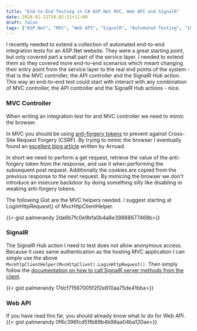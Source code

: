 ```yaml
---
title: "End-to-End Testing in C# ASP.Net MVC, Web API and SignalR"
date: 2020-01-11T18:02:11+11:00
draft: false
tags: ["ASP.Net", "MVC", "Web API", "SignalR", "Automated Testing", "Integration Testing", "End-to-End Testing"]
---
```


I recently needed to extend a collection of automated end-to-end integration tests for an ASP.Net website.  They were a great starting point, but only covered part a small part of the service layer.  I needed to extend them so they covered more end-to-end scenarios which meant changing their entry point from the service layer to the real end points of the system - that is the MVC controller, the API controller and the SignalR Hub action. This way an end-to-end test could start with interact with any combination of MVC controller, the API controller and the SignalR Hub actions - nice.

### MVC Controller

When writing an integration test for and MVC controller we need to mimic the browser.  

In MVC you should be using [anti-forgery tokens](https://docs.microsoft.com/en-us/aspnet/web-api/overview/security/preventing-cross-site-request-forgery-csrf-attacks) to prevent against Cross-Site Request Forgery (CSRF).  By trying to mimic the browser I eventually found an [excellent blog article](https://geeklearning.io/asp-net-core-mvc-testing-and-the-synchronizer-token-pattern/) written by Arnuad.  

In short we need to perform a get request, retrieve the value of the anti-forgery token from the response, and use it when performing the subsequent post request.  Additionally the cookies are copied from the previous response to the next request. By mimicing the browser we don't introduce an insecure backdoor by doing something silly like disabling or weaking anti-forgery tokens.

The following Gist are the MVC helpers needed. I suggest starting at LoginHttpRequest() of MvcHttpClientHelper.

{{< gist palmerandy 2da6b7fc0e9bfa0b4a8e39888677468b>}}

### SignalR

The SignalR Hub action I need to test does not allow anonymous access.  Because it uses same authentication as the hosting MVC application I can simple use the above ```MvcHttpClientHelper(MvcHttpClient).LoginHttpRequest()```.  Then simply follow the [documentation on how to call SignalR server methods from the client](https://docs.microsoft.com/en-us/aspnet/signalr/overview/guide-to-the-api/hubs-api-guide-net-client#how-to-call-server-methods-from-the-client).  

{{< gist palmerandy 17dcf71567005f2f2e810aa75de41bba>}}

### Web API

If you have read this far, you should already know what to do for Web API.
{{< gist palmerandy 0f6c396fcd51fb89b4b98aa04ba120ae>}}